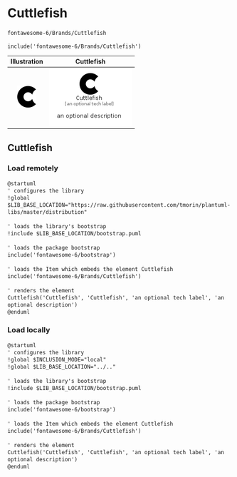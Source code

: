 # Cuttlefish


```text
fontawesome-6/Brands/Cuttlefish
```

```text
include('fontawesome-6/Brands/Cuttlefish')
```



| Illustration | Cuttlefish |
| :---: | :---: |
| ![illustration for Illustration](../../fontawesome-6/Brands/Cuttlefish.png) | ![illustration for Cuttlefish](../../fontawesome-6/Brands/Cuttlefish.Local.png) |




## Cuttlefish

### Load remotely
```plantuml
@startuml
' configures the library
!global $LIB_BASE_LOCATION="https://raw.githubusercontent.com/tmorin/plantuml-libs/master/distribution"

' loads the library's bootstrap
!include $LIB_BASE_LOCATION/bootstrap.puml

' loads the package bootstrap
include('fontawesome-6/bootstrap')

' loads the Item which embeds the element Cuttlefish
include('fontawesome-6/Brands/Cuttlefish')

' renders the element
Cuttlefish('Cuttlefish', 'Cuttlefish', 'an optional tech label', 'an optional description')
@enduml
```

### Load locally
```plantuml
@startuml
' configures the library
!global $INCLUSION_MODE="local"
!global $LIB_BASE_LOCATION="../.."

' loads the library's bootstrap
!include $LIB_BASE_LOCATION/bootstrap.puml

' loads the package bootstrap
include('fontawesome-6/bootstrap')

' loads the Item which embeds the element Cuttlefish
include('fontawesome-6/Brands/Cuttlefish')

' renders the element
Cuttlefish('Cuttlefish', 'Cuttlefish', 'an optional tech label', 'an optional description')
@enduml
```

